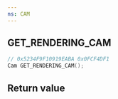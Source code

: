 ```yaml
---
ns: CAM
---
```

## GET_RENDERING_CAM

```c
// 0x5234F9F10919EABA 0x0FCF4DF1
Cam GET_RENDERING_CAM();
```


## Return value
